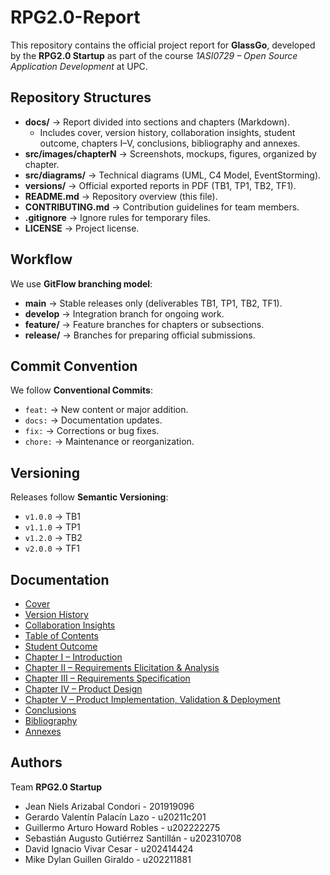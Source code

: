 # RPG2.0-Report
This repository contains the official project report for **GlassGo**, developed by the **RPG2.0 Startup** as part of the course *1ASI0729 – Open Source Application Development* at UPC.

## Repository Structures
- **docs/** → Report divided into sections and chapters (Markdown).  
  - Includes cover, version history, collaboration insights, student outcome, chapters I–V, conclusions, bibliography and annexes.  
- **src/images/chapterN** → Screenshots, mockups, figures, organized by chapter.  
- **src/diagrams/** → Technical diagrams (UML, C4 Model, EventStorming).  
- **versions/** → Official exported reports in PDF (TB1, TP1, TB2, TF1).  
- **README.md** → Repository overview (this file).  
- **CONTRIBUTING.md** → Contribution guidelines for team members.  
- **.gitignore** → Ignore rules for temporary files.  
- **LICENSE** → Project license.  

## Workflow
We use **GitFlow branching model**:
- **main** → Stable releases only (deliverables TB1, TP1, TB2, TF1).  
- **develop** → Integration branch for ongoing work.  
- **feature/** → Feature branches for chapters or subsections.  
- **release/** → Branches for preparing official submissions.  

## Commit Convention
We follow **Conventional Commits**:
- `feat:` → New content or major addition.  
- `docs:` → Documentation updates.  
- `fix:` → Corrections or bug fixes.  
- `chore:` → Maintenance or reorganization.  

## Versioning
Releases follow **Semantic Versioning**:
- `v1.0.0` → TB1  
- `v1.1.0` → TP1  
- `v1.2.0` → TB2  
- `v2.0.0` → TF1  

## Documentation
- [Cover](docs/cover.md)  
- [Version History](docs/versions.md)  
- [Collaboration Insights](docs/collaboration.md)  
- [Table of Contents](docs/toc.md)  
- [Student Outcome](docs/student-outcome.md)  
- [Chapter I – Introduction](docs/01-introduction.md)  
- [Chapter II – Requirements Elicitation & Analysis](docs/02-requirements-elicitation-analysis.md)  
- [Chapter III – Requirements Specification](docs/03-requirements-specification.md)  
- [Chapter IV – Product Design](docs/04-product-design.md)  
- [Chapter V – Product Implementation, Validation & Deployment](docs/05-product-implementation-validation-deployment.md)  
- [Conclusions](docs/conclusions.md)  
- [Bibliography](docs/bibliography.md)  
- [Annexes](docs/annexes.md)  

## Authors
Team **RPG2.0 Startup**  
- Jean Niels Arizabal Condori - 201919096
- Gerardo Valentín Palacín Lazo - u20211c201
- Guillermo Arturo Howard Robles - u202222275
- Sebastián Augusto Gutiérrez Santillán - u202310708
- David Ignacio Vivar Cesar - u202414424
- Mike Dylan Guillen Giraldo - u202211881